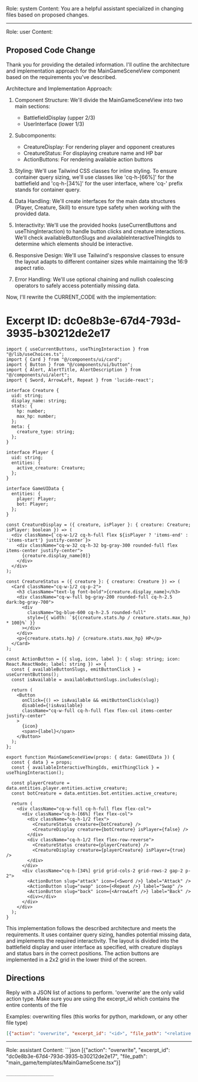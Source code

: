 Role: system
Content: You are a helpful assistant specialized in changing files based on proposed changes.
__________________
Role: user
Content: 
## Proposed Code Change
Thank you for providing the detailed information. I'll outline the architecture and implementation approach for the MainGameSceneView component based on the requirements you've described.

Architecture and Implementation Approach:

1. Component Structure:
   We'll divide the MainGameSceneView into two main sections:
   - BattlefieldDisplay (upper 2/3)
   - UserInterface (lower 1/3)

2. Subcomponents:
   - CreatureDisplay: For rendering player and opponent creatures
   - CreatureStatus: For displaying creature name and HP bar
   - ActionButtons: For rendering available action buttons

3. Styling:
   We'll use Tailwind CSS classes for inline styling. To ensure container query sizing, we'll use classes like 'cq-h-[66%]' for the battlefield and 'cq-h-[34%]' for the user interface, where 'cq-' prefix stands for container query.

4. Data Handling:
   We'll create interfaces for the main data structures (Player, Creature, Skill) to ensure type safety when working with the provided data.

5. Interactivity:
   We'll use the provided hooks (useCurrentButtons and useThingInteraction) to handle button clicks and creature interactions. We'll check availableButtonSlugs and availableInteractiveThingIds to determine which elements should be interactive.

6. Responsive Design:
   We'll use Tailwind's responsive classes to ensure the layout adapts to different container sizes while maintaining the 16:9 aspect ratio.

7. Error Handling:
   We'll use optional chaining and nullish coalescing operators to safely access potentially missing data.

Now, I'll rewrite the CURRENT_CODE with the implementation:

# Excerpt ID: dc0e8b3e-67d4-793d-3935-b30212de2e17
```tsx main_game/templates/MainGameScene.tsx
import { useCurrentButtons, useThingInteraction } from "@/lib/useChoices.ts";
import { Card } from "@/components/ui/card";
import { Button } from "@/components/ui/button";
import { Alert, AlertTitle, AlertDescription } from "@/components/ui/alert";
import { Sword, ArrowLeft, Repeat } from 'lucide-react';

interface Creature {
  uid: string;
  display_name: string;
  stats: {
    hp: number;
    max_hp: number;
  };
  meta: {
    creature_type: string;
  };
}

interface Player {
  uid: string;
  entities: {
    active_creature: Creature;
  };
}

interface GameUIData {
  entities: {
    player: Player;
    bot: Player;
  };
}

const CreatureDisplay = ({ creature, isPlayer }: { creature: Creature; isPlayer: boolean }) => (
  <div className={`cq-w-1/2 cq-h-full flex ${isPlayer ? 'items-end' : 'items-start'} justify-center`}>
    <div className="cq-w-32 cq-h-32 bg-gray-300 rounded-full flex items-center justify-center">
      {creature.display_name[0]}
    </div>
  </div>
);

const CreatureStatus = ({ creature }: { creature: Creature }) => (
  <Card className="cq-w-1/2 cq-p-2">
    <h3 className="text-lg font-bold">{creature.display_name}</h3>
    <div className="cq-w-full bg-gray-200 rounded-full cq-h-2.5 dark:bg-gray-700">
      <div 
        className="bg-blue-600 cq-h-2.5 rounded-full" 
        style={{ width: `${(creature.stats.hp / creature.stats.max_hp) * 100}%` }}
      ></div>
    </div>
    <p>{creature.stats.hp} / {creature.stats.max_hp} HP</p>
  </Card>
);

const ActionButton = ({ slug, icon, label }: { slug: string; icon: React.ReactNode; label: string }) => {
  const { availableButtonSlugs, emitButtonClick } = useCurrentButtons();
  const isAvailable = availableButtonSlugs.includes(slug);

  return (
    <Button 
      onClick={() => isAvailable && emitButtonClick(slug)} 
      disabled={!isAvailable}
      className="cq-w-full cq-h-full flex flex-col items-center justify-center"
    >
      {icon}
      <span>{label}</span>
    </Button>
  );
};

export function MainGameSceneView(props: { data: GameUIData }) {
  const { data } = props;
  const { availableInteractiveThingIds, emitThingClick } = useThingInteraction();

  const playerCreature = data.entities.player.entities.active_creature;
  const botCreature = data.entities.bot.entities.active_creature;

  return (
    <div className="cq-w-full cq-h-full flex flex-col">
      <div className="cq-h-[66%] flex flex-col">
        <div className="cq-h-1/2 flex">
          <CreatureStatus creature={botCreature} />
          <CreatureDisplay creature={botCreature} isPlayer={false} />
        </div>
        <div className="cq-h-1/2 flex flex-row-reverse">
          <CreatureStatus creature={playerCreature} />
          <CreatureDisplay creature={playerCreature} isPlayer={true} />
        </div>
      </div>
      <div className="cq-h-[34%] grid grid-cols-2 grid-rows-2 gap-2 p-2">
        <ActionButton slug="attack" icon={<Sword />} label="Attack" />
        <ActionButton slug="swap" icon={<Repeat />} label="Swap" />
        <ActionButton slug="back" icon={<ArrowLeft />} label="Back" />
        <div></div>
      </div>
    </div>
  );
}
```

This implementation follows the described architecture and meets the requirements. It uses container query sizing, handles potential missing data, and implements the required interactivity. The layout is divided into the battlefield display and user interface as specified, with creature displays and status bars in the correct positions. The action buttons are implemented in a 2x2 grid in the lower third of the screen.

## Directions
Reply with a JSON list of actions to perform. 'overwrite' are the only valid action type. 
Make sure you are using the excerpt_id which contains the entire contents of the file

Examples:
overwriting files (this works for python, markdown, or any other file type)
```json output_example1
[{"action": "overwrite", "excerpt_id": "<id>", "file_path": "<relative file path>"}]
```

__________________
Role: assistant
Content: ```json
[{"action": "overwrite", "excerpt_id": "dc0e8b3e-67d4-793d-3935-b30212de2e17", "file_path": "main_game/templates/MainGameScene.tsx"}]
```
__________________
